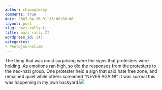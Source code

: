 ```yaml
---
author: chipoglesby
comments: true
date: 2007-04-26 01:13:00+00:00
layout: post
slug: nazi-rally-ii
title: nazi rally II
wordpress_id: 143
categories:
- Photojournalism
---
```


The thing that was most surprising were the signs that protesters were holding.  As emotions ran high, so did the responses from the protesters to the neo-nazi group.  One protester held a sign that said hate free zone, and remained quiet while others screamed "NEVER AGAIN!"  It was surreal this was happening in my own backyard.[![](http://bp2.blogger.com/_GlcbreYSTwI/Ri_9RYP8dVI/AAAAAAAAADE/W9O8dXfiS70/s400/nazi04.jpg)](http://bp2.blogger.com/_GlcbreYSTwI/Ri_9RYP8dVI/AAAAAAAAADE/W9O8dXfiS70/s1600-h/nazi04.jpg)
